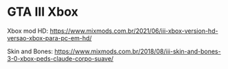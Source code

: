 # GTA III Xbox

Xbox mod HD: https://www.mixmods.com.br/2021/06/iii-xbox-version-hd-versao-xbox-para-pc-em-hd/

Skin and Bones: https://www.mixmods.com.br/2018/08/iii-skin-and-bones-3-0-xbox-peds-claude-corpo-suave/
